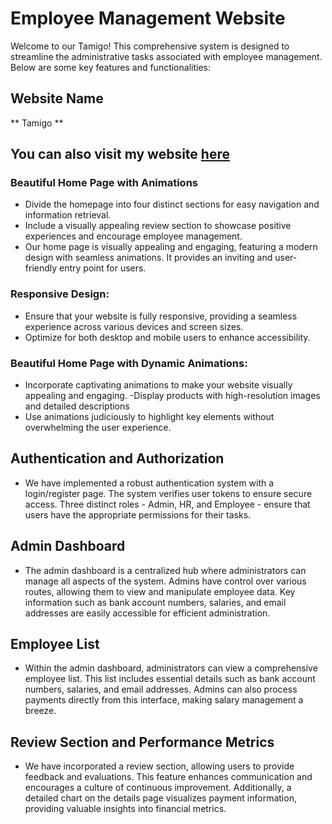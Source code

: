 # Employee Management Website

Welcome to our Tamigo! This comprehensive system is designed to streamline the administrative tasks associated with employee management. Below are some key features and functionalities:


## Website Name

** Tamigo **
## You can also visit my website [here](https://bis-tro-boss.web.app/)

### Beautiful Home Page with Animations


- Divide the homepage into four distinct sections for easy navigation and information retrieval.
- Include a visually appealing review section to showcase positive experiences and encourage employee management.
- Our home page is visually appealing and engaging, featuring a modern design with seamless animations. It provides an inviting and user-friendly entry point for users.

### Responsive Design:

- Ensure that your website is fully responsive, providing a seamless experience across various devices and screen sizes.
- Optimize for both desktop and mobile users to enhance accessibility.


### Beautiful Home Page with  Dynamic Animations:

- Incorporate captivating animations to make your website visually appealing and engaging.
-Display products with high-resolution images and detailed descriptions
- Use animations judiciously to highlight key elements without overwhelming the user experience.

##  Authentication and Authorization
- We have implemented a robust authentication system with a login/register page. The system verifies user tokens to ensure secure access. Three distinct roles - Admin, HR, and Employee - ensure that users have the appropriate permissions for their tasks.
##  Admin Dashboard
- The admin dashboard is a centralized hub where administrators can manage all aspects of the system. Admins have control over various routes, allowing them to view and manipulate employee data. Key information such as bank account numbers, salaries, and email addresses are easily accessible for efficient administration.
##  Employee List 
- Within the admin dashboard, administrators can view a comprehensive employee list. This list includes essential details such as bank account numbers, salaries, and email addresses. Admins can also process payments directly from this interface, making salary management a breeze.
##  Review Section and Performance Metrics
- We have incorporated a review section, allowing users to provide feedback and evaluations. This feature enhances communication and encourages a culture of continuous improvement. Additionally, a detailed chart on the details page visualizes payment information, providing valuable insights into financial metrics.
